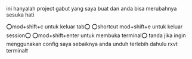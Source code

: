 ini hanyalah project gabut yang saya buat dan anda bisa merubahnya sesuka hati

⭕mod+shift+c untuk keluar tab⭕
⭕shortcut mod+shift+e untuk keluar session⭕
⭕mod+shift+enter untuk membuka terminal⭕
❗anda jika ingin menggunakan config saya sebaiknya anda unduh terlebih dahulu rxvt terminal❗
